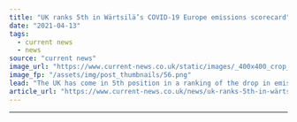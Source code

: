 ```yaml
---
title: "UK ranks 5th in Wärtsilä’s COVID-19 Europe emissions scorecard"
date: "2021-04-13"
tags: 
  - current news
  - news
source: "current news"
image_url: "https://www.current-news.co.uk/static/images/_400x400_crop_center-center/COVID-19-European-carbon-scorecard-image-Wartsila.png"
image_fp: "/assets/img/post_thumbnails/56.png"
lead: "​The UK has come in 5th position in a ranking of the drop in emissions seen across Europe since the start of national COVID-19 lockdowns."
article_url: "https://www.current-news.co.uk/news/uk-ranks-5th-in-wärtsiläs-covid-19-europe-emissions-scorecard?utm_source=rss-feeds&utm_medium=rss&utm_campaign=rss"
---
```


---
